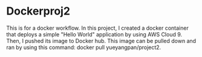 # Dockerproj2
This is for a docker workflow.
In this project, I created a docker container that deploys a simple "Hello World" application by using AWS Cloud 9. Then, I pushed its image to Docker hub. This image can be pulled down and ran by using this command: docker pull yueyangpan/project2.
